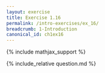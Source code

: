 ```yaml
---
layout: exercise
title: Exercise 1.16
permalink: /intro-exercises/ex_16/
breadcrumb: 1-Introduction
canonical_id: ch1ex16
---
```


{% include mathjax_support %}
<div id="hiddden">{% include_relative question.md %}</div>